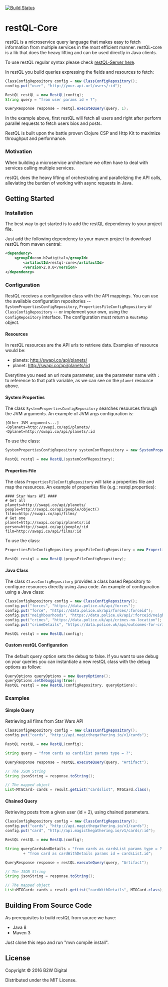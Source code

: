 [![Build Status](https://travis-ci.org/B2W-BIT/restQL-core.svg?branch=master)](https://travis-ci.org/B2W-BIT/restQL-core)
# restQL-Core

restQL is a microservice query language that makes easy to fetch information from multiple services in the most efficient manner. restQL-core is a lib that does the heavy lifting and can be used directly in Java clients. 

To use restQL regular syntax please check [restQL-Server here](https://github.com/B2W-BIT/restQL-server).

In restQL you build queries expressing the fields and resources to fetch:

```java
ClassConfigRepository config = new ClassConfigRepository();
config.put("user", "http://your.api.url/users/:id");

RestQL restQL = new RestQL(config);
String query = "from user params id = ?";

QueryResponse response = restql.executeQuery(query, 1);
```

In the example above, first restQL will fetch all users and right after perform parallel requests to fetch users bios and posts.  

RestQL is built upon the battle proven Clojure CSP and Http Kit to maximize throughput and performance.

### Motivation

When building a microservice architecture we often have to deal with services calling multiple services.

restQL does the heavy lifting of orchestrating and parallelizing the API calls, alleviating the burden of working with async requests in Java.

## Getting Started

### Installation
The best way to get started is to add the restQL dependency to your project file.

Just add the following dependency to your maven project to download restQL from maven central:

```xml
<dependency>
	<groupId>com.b2wdigital</groupId>
        <artifactId>restql-core</artifactId>
       	<version>2.0.0</version>
</dependency>
```


### Configuration
RestQL receives a configuration class with the API mappings. You can use the available configuration repositories -- `SystemPropertiesConfigRepository`, `PropertiesFileConfigRepository` or `ClassConfigRepository` -- or implement your own, using the `ConfigRepository` interface.
The configuration must return a `RouteMap` object.

#### Resources

In restQL resources are the API urls to retrieve data. Examples of resource would be:

+ planets: http://swapi.co/api/planets/
+ planet: http://swapi.co/api/planets/:id

Everytime you need an url route parameter, use the parameter name with `:` to reference to that path variable, as we can see on the `planet` resource above.

#### System Properties

The class `SystemPropertiesConfigRepository` searches resources through the JVM arguments.
An example of JVM args configuration is:

```
[Other JVM arguments...]
-Dplanets=http://swapi.co/api/planets/
-Dplanet=http://swapi.co/api/planets/:id
```

To use the class:

```java
SystemPropertiesConfigRepository systemConfRepository = new SystemPropertiesConfigRepository();

RestQL restql = new RestQL(systemConfRepository);
```

#### Properties File

The class `PropertiesFileConfigRepository` will take a properties file and map the resources.
An example of properties file (e.g.: restql.properties):

```properties
#### Star Wars API ####
# Get all
planets=http://swapi.co/api/planets/
people=http://swapi.co/api/people/object()
films=http://swapi.co/api/films/
# Get one
planet=http://swapi.co/api/planets/:id
person=http://swapi.co/api/people/:id
film=http://swapi.co/api/films/:id
```

To use the class:

```java
PropertiesFileConfigRepository propsFileConfigRepository = new PropertiesFileConfigRepository("resources/restql.properties");

RestQL restql = new RestQL(propsFileConfigRepository);
```

#### Java Class

The class `ClassConfigRepository` provides a class based Repository to configure resources directly using Java code.
An example of configuration using a Java class:

```java
ClassConfigRepository config = new ClassConfigRepository();
config.put("forces", "https://data.police.uk/api/forces");
config.put("force", "https://data.police.uk/api/forces/:forceid");
config.put("neighbourhoods", "https://data.police.uk/api/:forceid/neighbourhoods");
config.put("crimes", "https://data.police.uk/api/crimes-no-location");
config.put("crimeDetails", "https://data.police.uk/api/outcomes-for-crime/:persistent_id");

RestQL restql = new RestQL(config);
```

#### Custom restQL Configuration

The default query option sets the debug to false. If you want to use debug on your queries you can instantiate a new restQL class with the debug options as follow:

```java
QueryOptions queryOptions = new QueryOptions();
queryOptions.setDebugging(true);
RestQL restql = new RestQL(configRepository, queryOptions);
```
### Examples

#### Simple Query

Retrieving all films from Star Wars API

```java
ClassConfigRepository config = new ClassConfigRepository();
config.put("cards", "http://api.magicthegathering.io/v1/cards");

RestQL restQL = new RestQL(config);

String query = "from cards as cardslist params type = ?";

QueryResponse response = restQL.executeQuery(query, "Artifact");

// The JSON String
String jsonString = response.toString();

// The mapped object
List<MTGCard> cards = result.getList("cardslist", MTGCard.class);
```

#### Chained Query

Retrieving posts from a given user (id = 2), using chained parameters.

```java
ClassConfigRepository config = new ClassConfigRepository();
config.put("cards", "http://api.magicthegathering.io/v1/cards");
config.put("card", "http://api.magicthegathering.io/v1/cards/:id");

RestQL restQL = new RestQL(config);

String queryCardsAndDetails = "from cards as cardsList params type = ? \n"
        + "from card as cardWithDetails params id = cardsList.id";

QueryResponse response = restQL.executeQuery(query, "Artifact");

// The JSON String
String jsonString = response.toString();

// The mapped object
List<MTGCard> cards = result.getList("cardWithDetails", MTGCard.class);
```
## Building From Source Code

As prerequisites to build restQL from source we have:

+ Java 8
+ Maven 3

Just clone this repo and run "mvn compile install".

## License

Copyright © 2016 B2W Digital

Distributed under the MIT License.
